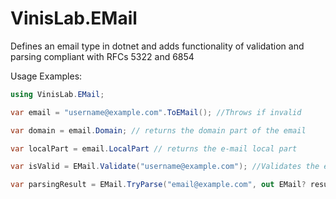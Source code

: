 # VinisLab.EMail
Defines an email type in dotnet and adds functionality of validation and parsing compliant with RFCs 5322 and 6854

Usage Examples:

```csharp
using VinisLab.EMail;

var email = "username@example.com".ToEMail(); //Throws if invalid

var domain = email.Domain; // returns the domain part of the email

var localPart = email.LocalPart // returns the e-mail local part

var isValid = EMail.Validate("username@example.com"); //Validates the e-mail

var parsingResult = EMail.TryParse("email@example.com", out EMail? result);

```